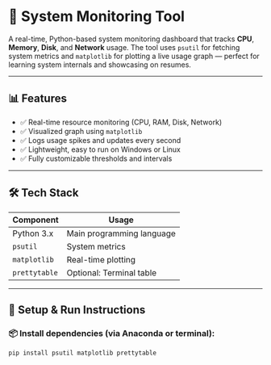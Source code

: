 # 🧠 System Monitoring Tool

A real-time, Python-based system monitoring dashboard that tracks **CPU**, **Memory**, **Disk**, and **Network** usage. The tool uses `psutil` for fetching system metrics and `matplotlib` for plotting a live usage graph — perfect for learning system internals and showcasing on resumes.

---

## 📊 Features

- ✅ Real-time resource monitoring (CPU, RAM, Disk, Network)
- ✅ Visualized graph using `matplotlib`
- ✅ Logs usage spikes and updates every second
- ✅ Lightweight, easy to run on Windows or Linux
- ✅ Fully customizable thresholds and intervals

---

## 🛠️ Tech Stack

| Component     | Usage                     |
|---------------|---------------------------|
| Python 3.x     | Main programming language |
| `psutil`       | System metrics            |
| `matplotlib`   | Real-time plotting        |
| `prettytable`  | Optional: Terminal table  |

---

## 🚀 Setup & Run Instructions

### 📦 Install dependencies (via Anaconda or terminal):

```bash
pip install psutil matplotlib prettytable
